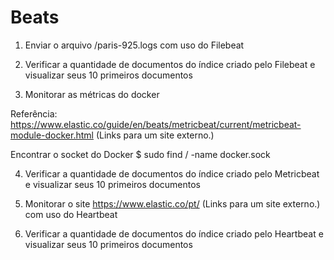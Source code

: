 # Beats

1. Enviar o arquivo <local>/paris-925.logs com uso do Filebeat

2. Verificar a quantidade de documentos do índice criado pelo Filebeat e visualizar seus 10 primeiros documentos

3. Monitorar as métricas do docker

Referência:
https://www.elastic.co/guide/en/beats/metricbeat/current/metricbeat-module-docker.html (Links para um site externo.)

Encontrar o socket do Docker
$ sudo find / -name docker.sock

4. Verificar a quantidade de documentos do índice criado pelo Metricbeat e visualizar seus 10 primeiros documentos

5. Monitorar o site https://www.elastic.co/pt/ (Links para um site externo.) com uso do Heartbeat

6. Verificar a quantidade de documentos do índice criado pelo Heartbeat e visualizar seus 10 primeiros documentos

